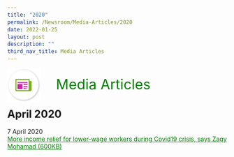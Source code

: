 ```yaml
---
title: "2020"
permalink: /Newsroom/Media-Articles/2020
date: 2022-01-25
layout: post
description: ""
third_nav_title: Media Articles
---
```

<img align="left" src="/images/icons/ico_media_articles.png" class="PressReleaseIcon"><br><font align="center" color="green" size="+3">&nbsp;&nbsp;&nbsp;&nbsp;Media Articles</font>
<br><br><br>
<font size="+2"><b>April 2020</b></font><br><br>
7 April 2020<br>
<a class="hyperlink" href="http://www.workfare.gov.sg/Media%20Articles/Documents/More%20income%20relief%20for%20lower-wage%20workers%20during%20Covid19%20crisis.pdf">More income relief for lower-wage workers during Covid19 crisis, says Zaqy Mohamad (600KB)</a>

<style>
img.PressReleaseIcon {
  height: 15%;
  width: 15%;
}
a.hyperlink {
    color:green;
  }
a.hyperlink:hover {
    color:MediumVioletRed;
}
</style>